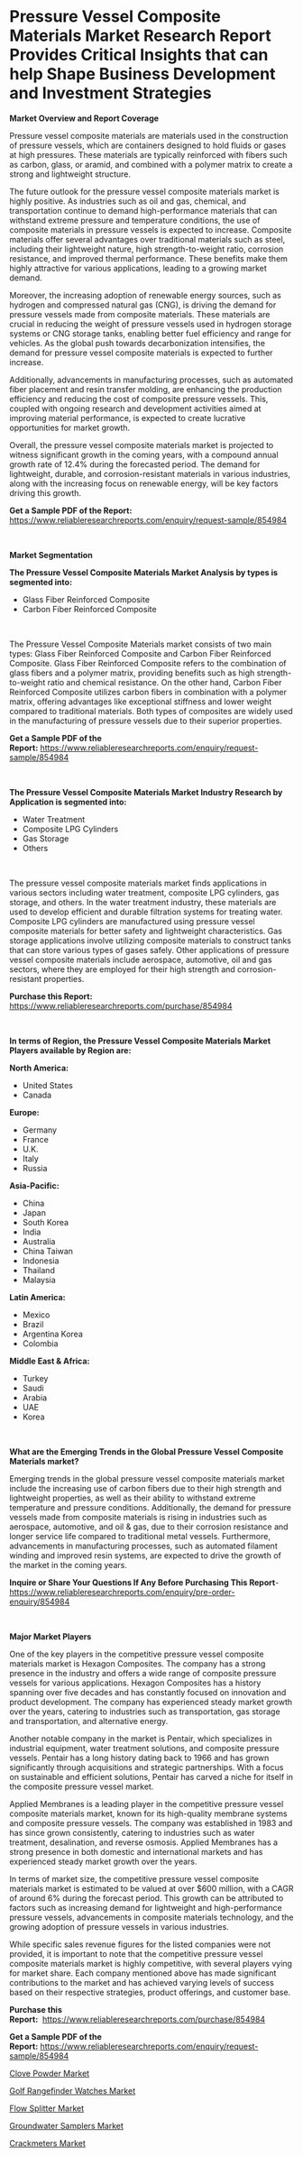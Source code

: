 <p><h1>Pressure Vessel Composite Materials Market Research Report Provides Critical Insights that can help Shape Business Development and Investment Strategies</h1></p><p><strong>Market Overview and Report Coverage</strong></p>
<p><p>Pressure vessel composite materials are materials used in the construction of pressure vessels, which are containers designed to hold fluids or gases at high pressures. These materials are typically reinforced with fibers such as carbon, glass, or aramid, and combined with a polymer matrix to create a strong and lightweight structure.</p><p>The future outlook for the pressure vessel composite materials market is highly positive. As industries such as oil and gas, chemical, and transportation continue to demand high-performance materials that can withstand extreme pressure and temperature conditions, the use of composite materials in pressure vessels is expected to increase. Composite materials offer several advantages over traditional materials such as steel, including their lightweight nature, high strength-to-weight ratio, corrosion resistance, and improved thermal performance. These benefits make them highly attractive for various applications, leading to a growing market demand.</p><p>Moreover, the increasing adoption of renewable energy sources, such as hydrogen and compressed natural gas (CNG), is driving the demand for pressure vessels made from composite materials. These materials are crucial in reducing the weight of pressure vessels used in hydrogen storage systems or CNG storage tanks, enabling better fuel efficiency and range for vehicles. As the global push towards decarbonization intensifies, the demand for pressure vessel composite materials is expected to further increase.</p><p>Additionally, advancements in manufacturing processes, such as automated fiber placement and resin transfer molding, are enhancing the production efficiency and reducing the cost of composite pressure vessels. This, coupled with ongoing research and development activities aimed at improving material performance, is expected to create lucrative opportunities for market growth.</p><p>Overall, the pressure vessel composite materials market is projected to witness significant growth in the coming years, with a compound annual growth rate of 12.4% during the forecasted period. The demand for lightweight, durable, and corrosion-resistant materials in various industries, along with the increasing focus on renewable energy, will be key factors driving this growth.</p></p>
<p><strong>Get a Sample PDF of the Report:</strong> <a href="https://www.reliableresearchreports.com/enquiry/request-sample/854984">https://www.reliableresearchreports.com/enquiry/request-sample/854984</a></p>
<p>&nbsp;</p>
<p><strong>Market Segmentation</strong></p>
<p><strong>The Pressure Vessel Composite Materials Market Analysis by types is segmented into:</strong></p>
<p><ul><li>Glass Fiber Reinforced Composite</li><li>Carbon Fiber Reinforced Composite</li></ul></p>
<p>&nbsp;</p>
<p><p>The Pressure Vessel Composite Materials market consists of two main types: Glass Fiber Reinforced Composite and Carbon Fiber Reinforced Composite. Glass Fiber Reinforced Composite refers to the combination of glass fibers and a polymer matrix, providing benefits such as high strength-to-weight ratio and chemical resistance. On the other hand, Carbon Fiber Reinforced Composite utilizes carbon fibers in combination with a polymer matrix, offering advantages like exceptional stiffness and lower weight compared to traditional materials. Both types of composites are widely used in the manufacturing of pressure vessels due to their superior properties.</p></p>
<p><strong>Get a Sample PDF of the Report:</strong>&nbsp;<a href="https://www.reliableresearchreports.com/enquiry/request-sample/854984">https://www.reliableresearchreports.com/enquiry/request-sample/854984</a></p>
<p>&nbsp;</p>
<p><strong>The Pressure Vessel Composite Materials Market Industry Research by Application is segmented into:</strong></p>
<p><ul><li>Water Treatment</li><li>Composite LPG Cylinders</li><li>Gas Storage</li><li>Others</li></ul></p>
<p>&nbsp;</p>
<p><p>The pressure vessel composite materials market finds applications in various sectors including water treatment, composite LPG cylinders, gas storage, and others. In the water treatment industry, these materials are used to develop efficient and durable filtration systems for treating water. Composite LPG cylinders are manufactured using pressure vessel composite materials for better safety and lightweight characteristics. Gas storage applications involve utilizing composite materials to construct tanks that can store various types of gases safely. Other applications of pressure vessel composite materials include aerospace, automotive, oil and gas sectors, where they are employed for their high strength and corrosion-resistant properties.</p></p>
<p><strong>Purchase this Report:</strong>&nbsp; <a href="https://www.reliableresearchreports.com/purchase/854984">https://www.reliableresearchreports.com/purchase/854984</a></p>
<p>&nbsp;</p>
<p><strong>In terms of Region, the Pressure Vessel Composite Materials Market Players available by Region are:</strong></p>
<p>
    <p> <strong> North America: </strong>
        <ul>
            <li>United States</li>
            <li>Canada</li>
        </ul>
        </p> 
    <p> <strong> Europe: </strong>
        <ul>
            <li>Germany</li>
            <li>France</li>
            <li>U.K.</li>
            <li>Italy</li>
            <li>Russia</li>
        </ul>
        </p> 
    <p> <strong> Asia-Pacific: </strong>
        <ul>
            <li>China</li>
            <li>Japan</li>
            <li>South Korea</li>
            <li>India</li>
            <li>Australia</li>
            <li>China Taiwan</li>
            <li>Indonesia</li>
            <li>Thailand</li>
            <li>Malaysia</li>
        </ul>
        </p> 
    <p> <strong> Latin America: </strong>
        <ul>
            <li>Mexico</li>
            <li>Brazil</li>
            <li>Argentina Korea</li>
            <li>Colombia</li>
        </ul>
        </p> 
    <p> <strong> Middle East & Africa: </strong>
        <ul>
            <li>Turkey</li>
            <li>Saudi</li>
            <li>Arabia</li>
            <li>UAE</li>
            <li>Korea</li>
        </ul>
    </p>
    </p>
<p>&nbsp;</p>
<p><strong>What are the Emerging Trends in the Global Pressure Vessel Composite Materials market?</strong></p>
<p><p>Emerging trends in the global pressure vessel composite materials market include the increasing use of carbon fibers due to their high strength and lightweight properties, as well as their ability to withstand extreme temperature and pressure conditions. Additionally, the demand for pressure vessels made from composite materials is rising in industries such as aerospace, automotive, and oil & gas, due to their corrosion resistance and longer service life compared to traditional metal vessels. Furthermore, advancements in manufacturing processes, such as automated filament winding and improved resin systems, are expected to drive the growth of the market in the coming years.</p></p>
<p><strong>Inquire or Share Your Questions If Any Before Purchasing This Report</strong>- <a href="https://www.reliableresearchreports.com/enquiry/pre-order-enquiry/854984">https://www.reliableresearchreports.com/enquiry/pre-order-enquiry/854984</a></p>
<p>&nbsp;</p>
<p><strong>Major Market Players</strong></p>
<p><p>One of the key players in the competitive pressure vessel composite materials market is Hexagon Composites. The company has a strong presence in the industry and offers a wide range of composite pressure vessels for various applications. Hexagon Composites has a history spanning over five decades and has constantly focused on innovation and product development. The company has experienced steady market growth over the years, catering to industries such as transportation, gas storage and transportation, and alternative energy.</p><p>Another notable company in the market is Pentair, which specializes in industrial equipment, water treatment solutions, and composite pressure vessels. Pentair has a long history dating back to 1966 and has grown significantly through acquisitions and strategic partnerships. With a focus on sustainable and efficient solutions, Pentair has carved a niche for itself in the composite pressure vessel market.</p><p>Applied Membranes is a leading player in the competitive pressure vessel composite materials market, known for its high-quality membrane systems and composite pressure vessels. The company was established in 1983 and has since grown consistently, catering to industries such as water treatment, desalination, and reverse osmosis. Applied Membranes has a strong presence in both domestic and international markets and has experienced steady market growth over the years.</p><p>In terms of market size, the competitive pressure vessel composite materials market is estimated to be valued at over $600 million, with a CAGR of around 6% during the forecast period. This growth can be attributed to factors such as increasing demand for lightweight and high-performance pressure vessels, advancements in composite materials technology, and the growing adoption of pressure vessels in various industries.</p><p>While specific sales revenue figures for the listed companies were not provided, it is important to note that the competitive pressure vessel composite materials market is highly competitive, with several players vying for market share. Each company mentioned above has made significant contributions to the market and has achieved varying levels of success based on their respective strategies, product offerings, and customer base.</p></p>
<p><strong>Purchase this Report:</strong>&nbsp;&nbsp;<a href="https://www.reliableresearchreports.com/purchase/854984">https://www.reliableresearchreports.com/purchase/854984</a></p>
<p></p>
<p><strong>Get a Sample PDF of the Report:</strong>&nbsp;<a href="https://www.reliableresearchreports.com/enquiry/request-sample/854984">https://www.reliableresearchreports.com/enquiry/request-sample/854984</a></p>
<p><p><a href="https://medium.com/@chasegibson1901/clove-powder-market-research-report-its-history-and-forecast-2023-to-2030-ee7fafc71a31">Clove Powder Market</a></p><p><a href="https://medium.com/@reganklocko456458/golf-rangefinder-watches-market-exploring-market-share-market-trends-and-future-growth-d99d93c5b59d">Golf Rangefinder Watches Market</a></p><p><a href="https://medium.com/@bartlakin/flow-splitter-market-size-cagr-trends-2024-2030-12a19559f2f6">Flow Splitter Market</a></p><p><a href="https://medium.com/@zoeyjohns1903/analyzing-groundwater-samplers-market-global-industry-perspective-and-forecast-2023-to-2030-9abe9b88e7ba">Groundwater Samplers Market</a></p><p><a href="https://medium.com/@kaceyrath/crackmeters-market-analysis-and-sze-forecasted-for-period-from-2023-to-2030-9ab749d25979">Crackmeters Market</a></p></p>